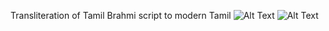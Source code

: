 Transliteration of Tamil Brahmi script to modern Tamil
![Alt Text](https://github.com/Samridhaa-28/Tamizhi/blob/main/op1.png)
![Alt Text](https://github.com/Samridhaa-28/Tamizhi/blob/main/op2.png)

